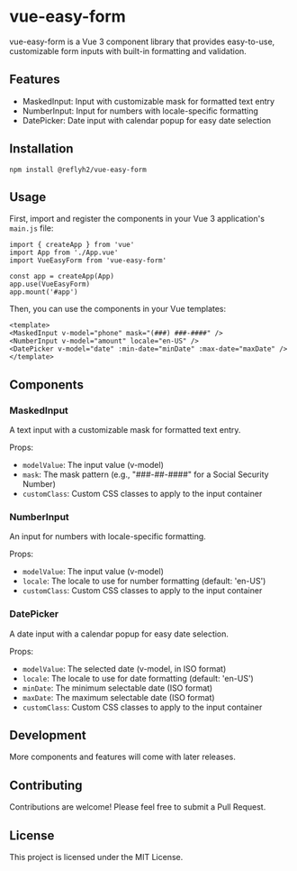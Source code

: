 # vue-easy-form

vue-easy-form is a Vue 3 component library that provides easy-to-use, customizable form inputs with built-in formatting and validation.

## Features

- MaskedInput: Input with customizable mask for formatted text entry
- NumberInput: Input for numbers with locale-specific formatting
- DatePicker: Date input with calendar popup for easy date selection

## Installation

```
npm install @reflyh2/vue-easy-form
```

## Usage

First, import and register the components in your Vue 3 application's `main.js` file:

```
import { createApp } from 'vue'
import App from './App.vue'
import VueEasyForm from 'vue-easy-form'

const app = createApp(App)
app.use(VueEasyForm)
app.mount('#app')
```

Then, you can use the components in your Vue templates:

```
<template>
<MaskedInput v-model="phone" mask="(###) ###-####" />
<NumberInput v-model="amount" locale="en-US" />
<DatePicker v-model="date" :min-date="minDate" :max-date="maxDate" />
</template>
```

## Components

### MaskedInput

A text input with a customizable mask for formatted text entry.

Props:
- `modelValue`: The input value (v-model)
- `mask`: The mask pattern (e.g., "###-##-####" for a Social Security Number)
- `customClass`: Custom CSS classes to apply to the input container

### NumberInput

An input for numbers with locale-specific formatting.

Props:
- `modelValue`: The input value (v-model)
- `locale`: The locale to use for number formatting (default: 'en-US')
- `customClass`: Custom CSS classes to apply to the input container

### DatePicker

A date input with a calendar popup for easy date selection.

Props:
- `modelValue`: The selected date (v-model, in ISO format)
- `locale`: The locale to use for date formatting (default: 'en-US')
- `minDate`: The minimum selectable date (ISO format)
- `maxDate`: The maximum selectable date (ISO format)
- `customClass`: Custom CSS classes to apply to the input container

## Development

More components and features will come with later releases.

## Contributing

Contributions are welcome! Please feel free to submit a Pull Request.

## License

This project is licensed under the MIT License.
